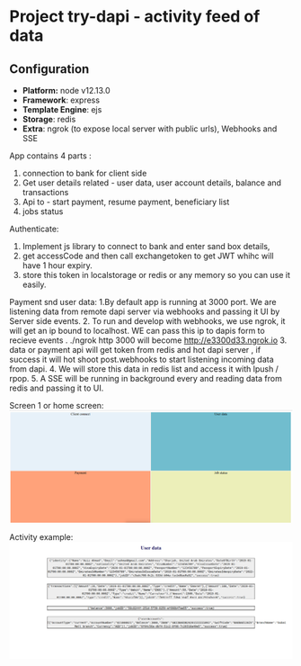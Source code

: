# Project try-dapi -  activity feed of data

## Configuration

- **Platform:** node v12.13.0
- **Framework**: express
- **Template Engine**: ejs
- **Storage**: redis
- **Extra**: ngrok (to expose local server with public urls), Webhooks and SSE

App contains 4 parts :

1. connection to bank for client side
2. Get user details related - user data, user account details, balance and transactions
3. Api to - start payment, resume payment, beneficiary list
4. jobs status

Authenticate:

1. Implement js library to connect to bank and enter sand box details,
2. get accessCode and then call exchangetoken to get JWT whihc will have 1 hour expiry.
3. store this token in localstorage or redis or any memory so you can use it easily.

Payment snd user data:
1.By default app is running at 3000 port. We are listening data from remote dapi server via webhooks and passing it UI by Server side events.
2. To run and develop with webhooks, we use ngrok, it will get an ip bound to localhost. WE can pass this ip to dapis form to recieve events .
./ngrok http 3000 will become <http://e3300d33.ngrok.io>
3. data or payment api will get token from redis and hot dapi server , if success it will hot shoot post.webhooks to start listening incoming data from dapi.
4. We will store this data in redis list and access it with lpush / rpop.
5. A SSE will be running in background every and reading data from redis and passing it to UI.

Screen 1 or home screen:
![alt text](/src/public/images/home.png)

Activity example:
![alt text](/src/public/images/user.png)
